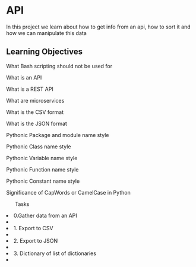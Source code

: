 <h1>API</h1>
    <p>In this project we learn about how to get info from an api, how to sort it and how we can manipulate this data</p>

<h2>Learning Objectives</h2>
    <p>What Bash scripting should not be used for</p>
    <p>What is an API</p>
    <p>What is a REST API</p>
    <p>What are microservices</p>
    <p>What is the CSV format</p>
    <p>What is the JSON format</p>
    <p>Pythonic Package and module name style</p>
    <p>Pythonic Class name style</p>
    <p>Pythonic Variable name style</p>
    <p>Pythonic Function name style</p>
    <p>Pythonic Constant name style</p>
    <p>Significance of CapWords or CamelCase in Python</p>

<ul>Tasks</ul>
    <li>0.Gather data from an API<li>
    <li>1. Export to CSV<li>
    <li>2. Export to JSON<li>
    <li>3. Dictionary of list of dictionaries<li>

    
